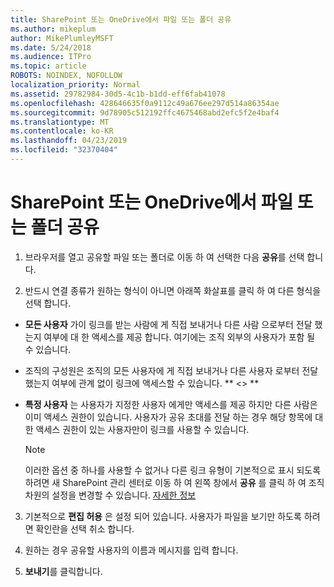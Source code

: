 ```yaml
---
title: SharePoint 또는 OneDrive에서 파일 또는 폴더 공유
ms.author: mikeplum
author: MikePlumleyMSFT
ms.date: 5/24/2018
ms.audience: ITPro
ms.topic: article
ROBOTS: NOINDEX, NOFOLLOW
localization_priority: Normal
ms.assetid: 29782984-30d5-4c1b-b1dd-eff6fab41078
ms.openlocfilehash: 428646635f0a9112c49a676ee297d514a86354ae
ms.sourcegitcommit: 9d78905c512192ffc4675468abd2efc5f2e4baf4
ms.translationtype: MT
ms.contentlocale: ko-KR
ms.lasthandoff: 04/23/2019
ms.locfileid: "32370404"
---
```

# <a name="share-a-file-or-folder-in-sharepoint-or-onedrive"></a>SharePoint 또는 OneDrive에서 파일 또는 폴더 공유

1. 브라우저를 열고 공유할 파일 또는 폴더로 이동 하 여 선택한 다음 **공유**를 선택 합니다. 
    
2. 반드시 연결 종류가 원하는 형식이 아니면 아래쪽 화살표를 클릭 하 여 다른 형식을 선택 합니다.
    
  - **모든 사용자** 가이 링크를 받는 사람에 게 직접 보내거나 다른 사람 으로부터 전달 했는지 여부에 대 한 액세스를 제공 합니다. 여기에는 조직 외부의 사용자가 포함 될 수 있습니다. 
    
  - 조직의 구성원은 조직의 모든 사용자에 게 직접 보내거나 다른 사용자 로부터 전달 했는지 여부에 관계 없이 링크에 액세스할 수 있습니다. ** \<\> ** 
    
  - **특정 사용자** 는 사용자가 지정한 사용자 에게만 액세스를 제공 하지만 다른 사람은 이미 액세스 권한이 있습니다. 사용자가 공유 초대를 전달 하는 경우 해당 항목에 대 한 액세스 권한이 있는 사용자만이 링크를 사용할 수 있습니다. 
    
    > [!NOTE]
    > 이러한 옵션 중 하나를 사용할 수 없거나 다른 링크 유형이 기본적으로 표시 되도록 하려면 새 SharePoint 관리 센터로 이동 하 여 왼쪽 창에서 **공유** 를 클릭 하 여 조직 차원의 설정을 변경할 수 있습니다. [자세한 정보](https://go.microsoft.com/fwlink/?linkid=866426)
  
3. 기본적으로 **편집 허용** 은 설정 되어 있습니다. 사용자가 파일을 보기만 하도록 하려면 확인란을 선택 취소 합니다. 
    
4. 원하는 경우 공유할 사용자의 이름과 메시지를 입력 합니다.
    
5. **보내기**를 클릭합니다. 
    

